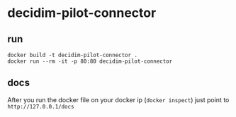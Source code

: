 # decidim-pilot-connector


## run

    docker build -t decidim-pilot-connector .
    docker run --rm -it -p 80:80 decidim-pilot-connector
    
## docs

After you run the docker file on your docker ip (`docker inspect`) just point to `http://127.0.0.1/docs`
